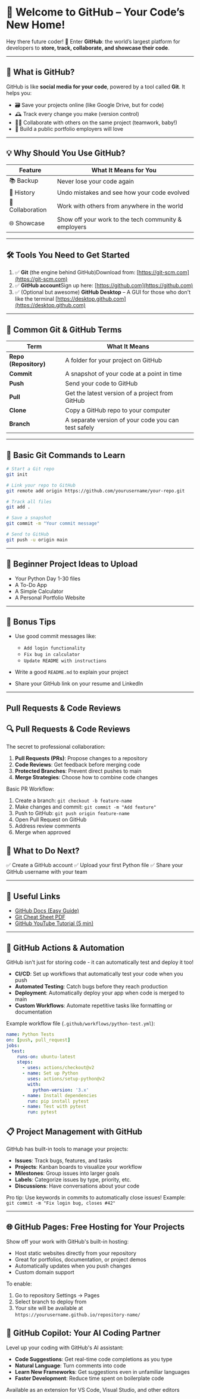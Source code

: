 # 🚀 Welcome to GitHub – Your Code’s New Home!

Hey there future coder! 🎉
 Enter **GitHub**: the world’s largest platform for developers to **store, track, collaborate, and showcase their code**.

---

## 🤔 What is GitHub?

GitHub is like **social media for your code**, powered by a tool called **Git**. It helps you:

- 🗃️ Save your projects online (like Google Drive, but for code)
- 🕰️ Track every change you make (version control)
- 👯‍♂️ Collaborate with others on the same project (teamwork, baby!)
- 💼 Build a public portfolio employers will love

---

## 💡 Why Should You Use GitHub?

| Feature          | What It Means for You                                |
| ---------------- | ---------------------------------------------------- |
| 📚 Backup        | Never lose your code again                           |
| 🧠 History       | Undo mistakes and see how your code evolved          |
| 🔁 Collaboration | Work with others from anywhere in the world          |
| 🌐 Showcase      | Show off your work to the tech community & employers |

---

## 🛠️ Tools You Need to Get Started

1. ✅ **Git** (the engine behind GitHub)Download from: [https://git-scm.com](https://git-scm.com)
2. ✅ **GitHub account**Sign up here: [https://github.com](https://github.com)
3. ✅ (Optional but awesome) **GitHub Desktop** – A GUI for those who don't like the terminal
   [https://desktop.github.com](https://desktop.github.com)

---

## 🔄 Common Git & GitHub Terms

| Term                        | What It Means                                       |
| --------------------------- | --------------------------------------------------- |
| **Repo (Repository)** | A folder for your project on GitHub                 |
| **Commit**            | A snapshot of your code at a point in time          |
| **Push**              | Send your code to GitHub                            |
| **Pull**              | Get the latest version of a project from GitHub     |
| **Clone**             | Copy a GitHub repo to your computer                 |
| **Branch**            | A separate version of your code you can test safely |

---

## 🚦 Basic Git Commands to Learn

```bash
# Start a Git repo
git init

# Link your repo to GitHub
git remote add origin https://github.com/yourusername/your-repo.git

# Track all files
git add .

# Save a snapshot
git commit -m "Your commit message"

# Send to GitHub
git push -u origin main
```

---

## 🌟 Beginner Project Ideas to Upload

- Your Python Day 1-30 files
- A To-Do App
- A Simple Calculator
- A Personal Portfolio Website

---

## 🧠 Bonus Tips

- Use good commit messages like:

  - `Add login functionality`
  - `Fix bug in calculator`
  - `Update README with instructions`
- Write a good `README.md` to explain your project
- Share your GitHub link on your resume and LinkedIn

---



## Pull Requests & Code Reviews


## 🔍 Pull Requests & Code Reviews

The secret to professional collaboration:

1. **Pull Requests (PRs)**: Propose changes to a repository
2. **Code Reviews**: Get feedback before merging code
3. **Protected Branches**: Prevent direct pushes to main
4. **Merge Strategies**: Choose how to combine code changes

Basic PR Workflow:

1. Create a branch: `git checkout -b feature-name`
2. Make changes and commit: `git commit -m "Add feature"`
3. Push to GitHub: `git push origin feature-name`
4. Open Pull Request on GitHub
5. Address review comments
6. Merge when approved

## 🏁 What to Do Next?

✅ Create a GitHub account
✅ Upload your first Python file
✅ Share your GitHub username with your team

---

## 🔗 Useful Links

- [GitHub Docs (Easy Guide)](https://docs.github.com/en)
- [Git Cheat Sheet PDF](https://education.github.com/git-cheat-sheet-education.pdf)
- [GitHub YouTube Tutorial (5 min)](https://www.youtube.com/watch?v=RGOj5yH7evk)

---

## 🤖 GitHub Actions & Automation

GitHub isn't just for storing code - it can automatically test and deploy it too!

- **CI/CD**: Set up workflows that automatically test your code when you push
- **Automated Testing**: Catch bugs before they reach production
- **Deployment**: Automatically deploy your app when code is merged to main
- **Custom Workflows**: Automate repetitive tasks like formatting or documentation

Example workflow file (`.github/workflows/python-test.yml`):
```yaml
name: Python Tests
on: [push, pull_request]
jobs:
  test:
    runs-on: ubuntu-latest
    steps:
      - uses: actions/checkout@v2
      - name: Set up Python
        uses: actions/setup-python@v2
        with:
          python-version: '3.x'
      - name: Install dependencies
        run: pip install pytest
      - name: Test with pytest
        run: pytest
```

## 📋 Project Management with GitHub

GitHub has built-in tools to manage your projects:

- **Issues**: Track bugs, features, and tasks
- **Projects**: Kanban boards to visualize your workflow
- **Milestones**: Group issues into larger goals
- **Labels**: Categorize issues by type, priority, etc.
- **Discussions**: Have conversations about your code

Pro tip: Use keywords in commits to automatically close issues!
Example: `git commit -m "Fix login bug, closes #42"`

---

## 🌐 GitHub Pages: Free Hosting for Your Projects

Show off your work with GitHub's built-in hosting:

- Host static websites directly from your repository
- Great for portfolios, documentation, or project demos
- Automatically updates when you push changes
- Custom domain support

To enable: 
1. Go to repository Settings → Pages
2. Select branch to deploy from
3. Your site will be available at `https://yourusername.github.io/repository-name/`

## 🧠 GitHub Copilot: Your AI Coding Partner

Level up your coding with GitHub's AI assistant:

- **Code Suggestions**: Get real-time code completions as you type
- **Natural Language**: Turn comments into code
- **Learn New Frameworks**: Get suggestions even in unfamiliar languages
- **Faster Development**: Reduce time spent on boilerplate code

Available as an extension for VS Code, Visual Studio, and other editors
